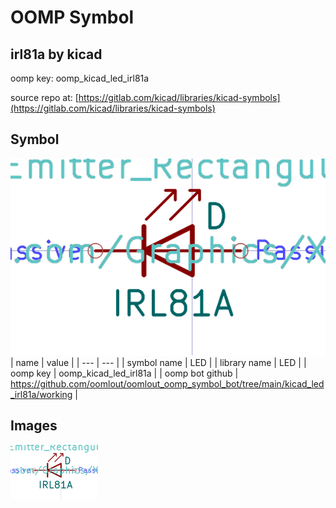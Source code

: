 # OOMP Symbol  
## irl81a  by kicad  
  
oomp key: oomp_kicad_led_irl81a  
  
source repo at: [https://gitlab.com/kicad/libraries/kicad-symbols](https://gitlab.com/kicad/libraries/kicad-symbols)  
## Symbol  
  
[![working.png](working_600.png)](working.png)  
| name | value | 
| --- | --- | 
| symbol name | LED | 
| library name | LED | 
| oomp key | oomp_kicad_led_irl81a | 
| oomp bot github | https://github.com/oomlout/oomlout_oomp_symbol_bot/tree/main/kicad_led_irl81a/working | 
## Images  
  
[![working.png](working_140.png)](working.png)  
